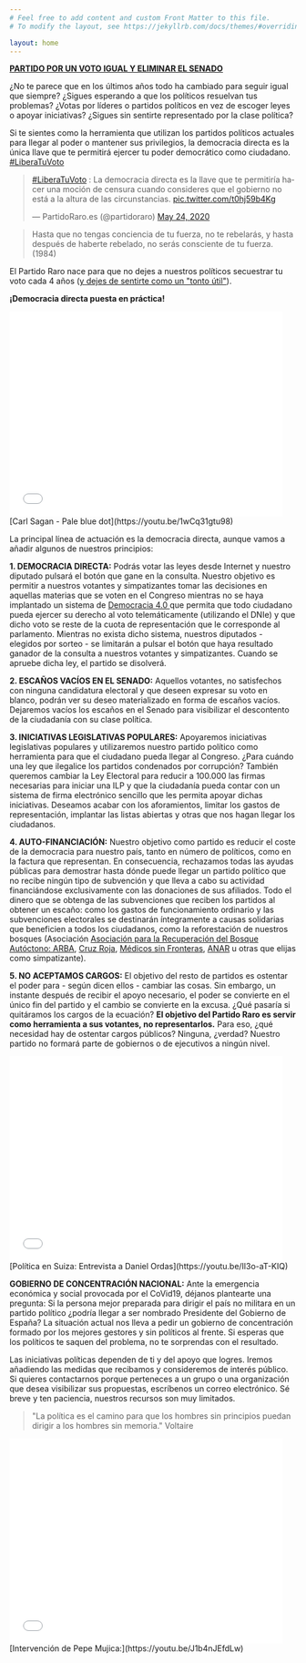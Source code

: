 ```yaml
---
# Feel free to add content and custom Front Matter to this file.
# To modify the layout, see https://jekyllrb.com/docs/themes/#overriding-theme-defaults

layout: home
---
```


**[PARTIDO POR UN VOTO IGUAL Y ELIMINAR EL SENADO](https://sede.mir.gob.es/nfrontal/webpartido_politico.html)**

¿No te parece que en los últimos años todo ha cambiado para seguir igual que siempre? ¿Sigues esperando a que los políticos resuelvan tus problemas? ¿Votas por líderes o partidos políticos en vez de escoger leyes o apoyar iniciativas? ¿Sigues sin sentirte representado por la clase política?

Si te sientes como la herramienta que utilizan los partidos políticos actuales para llegar al poder o mantener sus privilegios, la democracia directa es la única llave que te permitirá ejercer tu poder democrático como ciudadano. [#LiberaTuVoto](https://twitter.com/partidoraro/status/1264648195407319048?s=20)

<blockquote class="twitter-tweet"><p lang="es" dir="ltr"><a href="https://twitter.com/hashtag/LiberaTuVoto?src=hash&amp;ref_src=twsrc%5Etfw">#LiberaTuVoto</a> : La democracia directa es la llave que te permitiría hacer una moción de censura cuando consideres que el gobierno no está a la altura de las circunstancias. <a href="https://t.co/t0hj59b4Kg">pic.twitter.com/t0hj59b4Kg</a></p>&mdash; PartidoRaro.es (@partidoraro) <a href="https://twitter.com/partidoraro/status/1264648195407319048?ref_src=twsrc%5Etfw">May 24, 2020</a></blockquote> <script async src="https://platform.twitter.com/widgets.js" charset="utf-8"></script>

>Hasta que no tengas conciencia de tu fuerza, no te rebelarás, y hasta después de haberte rebelado, no serás consciente de tu fuerza. (1984)

El Partido Raro nace para que no dejes a nuestros políticos secuestrar tu voto cada 4 años ([y dejes de sentirte como un "tonto útil"](http://www.partidoraro.es/tonto-util/)).

**¡Democracia directa puesta en práctica!**

<iframe width="480" height="360" src="//www.youtube.com/embed/1wCq31gtu98" frameborder="0" allowfullscreen="allowfullscreen"></iframe>
[Carl Sagan - Pale blue dot](https://youtu.be/1wCq31gtu98)

La principal línea de actuación es la democracia directa, aunque vamos a añadir algunos de nuestros principios:

**1.	DEMOCRACIA DIRECTA:** Podrás votar las leyes desde Internet y nuestro diputado pulsará el botón que gane en la consulta. Nuestro objetivo es permitir a nuestros votantes y simpatizantes tomar las decisiones en aquellas materias que se voten en el Congreso mientras no se haya implantado un sistema de [Democracia 4.0 ](https://15mpedia.org/wiki/Democracia_4.0) que permita que todo ciudadano pueda ejercer su derecho al voto telemáticamente (utilizando el DNIe) y que dicho voto se reste de la cuota de representación que le corresponde al parlamento. Mientras no exista dicho sistema, nuestros diputados - elegidos por sorteo - se limitarán a pulsar el botón que haya resultado ganador de la consulta a nuestros votantes y simpatizantes. Cuando se apruebe dicha ley, el partido se disolverá.

**2.	ESCAÑOS VACÍOS EN EL SENADO:** Aquellos votantes, no satisfechos con ninguna candidatura electoral y que deseen expresar su voto en blanco, podrán ver su deseo materializado en forma de escaños vacíos. Dejaremos vacíos los escaños en el Senado para visibilizar el descontento de la ciudadanía con su clase política.

**3.	INICIATIVAS LEGISLATIVAS POPULARES:** Apoyaremos iniciativas legislativas populares y utilizaremos nuestro partido político como herramienta para que el ciudadano pueda llegar al Congreso. ¿Para cuándo una ley que ilegalice los partidos condenados por corrupción? También queremos cambiar la Ley Electoral para reducir a 100.000 las firmas necesarias para iniciar una ILP y que la ciudadanía pueda contar con un sistema de firma electrónico sencillo que les permita apoyar dichas iniciativas. Deseamos acabar con los aforamientos, limitar los gastos de representación, implantar las listas abiertas y otras que nos hagan llegar los ciudadanos.

**4.	AUTO-FINANCIACIÓN:** Nuestro objetivo como partido es reducir el coste de la democracia para nuestro país, tanto en número de políticos, como en la factura que representan. En consecuencia, rechazamos todas las ayudas públicas para demostrar hasta dónde puede llegar un partido político que no recibe ningún tipo de subvención y que lleva a cabo su actividad financiándose exclusivamente con las donaciones de sus afiliados. Todo el dinero que se obtenga de las subvenciones que reciben los partidos al obtener un escaño: como los gastos de funcionamiento ordinario y las subvenciones electorales se destinarán íntegramente a causas solidarias que beneficien a todos los ciudadanos, como la reforestación de nuestros bosques (Asociación [Asociación para la Recuperación del Bosque Autóctono: ARBA](https://arba-s.org/), [Cruz Roja]( https://www2.cruzroja.es/), [Médicos sin Fronteras]( https://www.msf.es/), [ANAR](https://www.anar.org/informacion-institucional/) u otras que elijas como simpatizante).

**5.  NO ACEPTAMOS CARGOS:** El objetivo del resto de partidos es ostentar el poder para - según dicen ellos - cambiar las cosas. Sin embargo, un instante después de recibir el apoyo necesario, el poder se convierte en el único fin del partido y el cambio se convierte en la excusa. ¿Qué pasaría si quitáramos los cargos de la ecuación? **El objetivo del Partido Raro es servir como herramienta a sus votantes, no representarlos.** Para eso, ¿qué necesidad hay de ostentar cargos públicos? Ninguna, ¿verdad? Nuestro partido no formará parte de gobiernos o de ejecutivos a ningún nivel.

<iframe width="480" height="360" src="//www.youtube.com/embed/Il3o-aT-KIQ" frameborder="0" allowfullscreen="allowfullscreen"></iframe>
[Política en Suiza: Entrevista a Daniel Ordas](https://youtu.be/Il3o-aT-KIQ)

**GOBIERNO DE CONCENTRACIÓN NACIONAL:** Ante la emergencia económica y social provocada por el CoVid19, déjanos plantearte una pregunta: Si la persona mejor preparada para dirigir el país no militara en un partido político ¿podría llegar a ser nombrado Presidente del Gobierno de España? La situación actual nos lleva a pedir un gobierno de concentración formado por los mejores gestores y sin políticos al frente. Si esperas que los políticos te saquen del problema, no te sorprendas con el resultado.

Las iniciativas políticas dependen de ti y del apoyo que logres. Iremos añadiendo las medidas que recibamos y consideremos de interés público. Si quieres contactarnos porque perteneces a un grupo o una organización que desea visibilizar sus propuestas, escríbenos un correo electrónico. Sé breve y ten paciencia, nuestros recursos son muy limitados.

>"La política es el camino para que los hombres sin principios puedan dirigir a los hombres sin memoria." Voltaire

<iframe width="480" height="360" src="//www.youtube.com/embed/J1b4nJEfdLw" frameborder="0" allowfullscreen="allowfullscreen"></iframe>
[Intervención de Pepe Mujica:](https://youtu.be/J1b4nJEfdLw)
